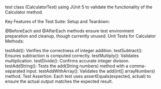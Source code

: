 test class (CalculatorTest) using JUnit 5 to validate the functionality of the Calculator method.

Key Features of the Test Suite:
Setup and Teardown:

@BeforeEach and @AfterEach methods ensure test environment preparation and cleanup, though currently unused.
Unit Tests for Calculator Methods:

testAdd(): Verifies the correctness of integer addition.
testSubtract(): Ensures subtraction is computed correctly.
testMultiply(): Validates multiplication.
testDivide(): Confirms accurate integer division.
testAddString(): Tests the add(String numbers) method with a comma-separated input.
testAddWithArray(): Validates the add(int[] arrayNumbers) method.
Test Assertion:
Each test uses assertEquals(expected, actual) to ensure the actual output matches the expected result.
